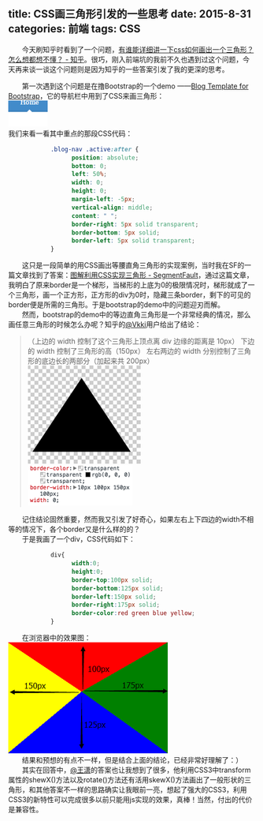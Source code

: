 title: CSS画三角形引发的一些思考
date: 2015-8-31
categories: 前端
tags: CSS
---
&emsp;&emsp;今天刷知乎时看到了一个问题，[有谁能详细讲一下css如何画出一个三角形？怎么想都想不懂？ - 知乎](http://www.zhihu.com/question/35180018)。很巧，刚入前端坑的我前不久也遇到过这个问题，今天再来谈一谈这个问题则是因为知乎的一些答案引发了我的更深的思考。  

<!-- more -->
&emsp;&emsp;第一次遇到这个问题是在撸Bootstrap的一个demo ——[Blog Template for Bootstrap](http://v3.bootcss.com/examples/blog/)，它的导航栏中用到了CSS来画三角形：  
![截图1](/img/20150831231156.png)  
我们来看一看其中重点的那段CSS代码：  
```css
            .blog-nav .active:after {  
                  position: absolute;  
                  bottom: 0;  
                  left: 50%;  
                  width: 0;  
                  height: 0;  
                  margin-left: -5px;  
                  vertical-align: middle;  
                  content: " ";  
                  border-right: 5px solid transparent;  
                  border-bottom: 5px solid;  
                  border-left: 5px solid transparent;  
            }
```
&emsp;&emsp;这只是一段简单的用CSS画出等腰直角三角形的实现案例，当时我在SF的一篇文章找到了答案：[图解利用CSS实现三角形 - SegmentFault](http://segmentfault.com/a/1190000000652249)，通过这篇文章，我明白了原来border是一个梯形，当梯形的上底为0的极限情况时，梯形就成了一个三角形，画一个正方形，正方形的div为0时，隐藏三条border，剩下的可见的border便是所需的三角形。于是bootstrap的demo中的问题迎刃而解。  
&emsp;&emsp;然而，bootstrap的demo中的等边直角三角形是一个非常经典的情况，那么画任意三角形的时候怎么办呢？知乎的[@Vkki](http://www.zhihu.com/people/vkki)用户给出了结论：  
>（上边的 width 控制了这个三角形上顶点离 div 边缘的距离是 10px）
下边的 width 控制了三角形的高（150px）
左右两边的 width 分别控制了三角形的底边长的两部分（加起来共 200px）  
![Vkki](/img/Vkki.png)  
![Vkki](/img/Vkki2.png)  

&emsp;&emsp;记住结论固然重要，然而我又引发了好奇心，如果左右上下四边的width不相等的情况下，各个border又是什么样的的？  
&emsp;&emsp;于是我画了一个div，CSS代码如下：  
```css
            div{  
                  width:0;  
                  height:0;  
                  border-top:100px solid;  
                  border-bottom:125px solid;  
                  border-left:150px solid;  
                  border-right:175px solid;  
                  border-color:red green blue yellow;  
            }
```

&emsp;&emsp;在浏览器中的效果图：  
![效果图](/img/20150831235000.png)   
&emsp;&emsp;结果和预想的有点不一样，但是结合上面的结论，已经非常好理解了：）  
&emsp;&emsp;其实在回答中，[@王潇](http://www.zhihu.com/people/wang-xiao-9-14)的答案也让我想到了很多，他利用CSS3中transform属性的shewX()方法以及rotate()方法还有活用skewX()方法画出了一般形状的三角形，和其他答案不一样的思路确实让我眼前一亮，想起了强大的CSS3，利用CSS3的新特性可以完成很多以前只能用js实现的效果，真棒！当然，付出的代价是兼容性。

